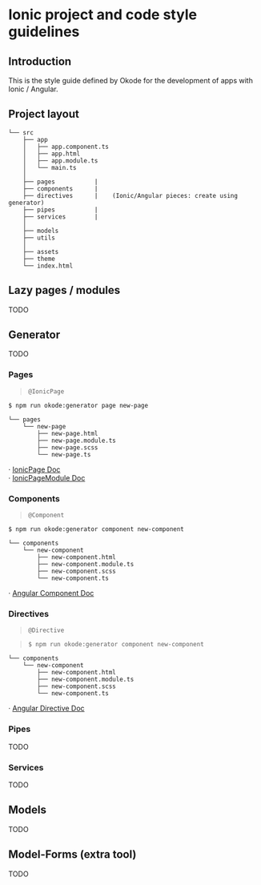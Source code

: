 # Ionic project and code style guidelines
    
## Introduction
This is the style guide defined by Okode for the development of apps with Ionic / Angular.

## Project layout

```
└── src
    ├── app
    │   ├── app.component.ts
    │   ├── app.html
    │   ├── app.module.ts
    │   └── main.ts
    │   
    ├── pages           |
    ├── components      |
    ├── directives      |    (Ionic/Angular pieces: create using generator)
    ├── pipes           |
    ├── services        |
    │
    ├── models
    ├── utils
    │
    ├── assets
    ├── theme
    └── index.html
```

## Lazy pages / modules
TODO

## Generator
TODO

### Pages
> `@IonicPage`
```
$ npm run okode:generator page new-page
```
```
└── pages
    └── new-page
        ├── new-page.html
        ├── new-page.module.ts
        ├── new-page.scss
        └── new-page.ts
```
· [IonicPage Doc](https://ionicframework.com/docs/api/navigation/IonicPage/)<br>
· [IonicPageModule Doc](https://ionicframework.com/docs/api/IonicPageModule/)

### Components
> `@Component`
```
$ npm run okode:generator component new-component
```
```
└── components
    └── new-component
        ├── new-component.html
        ├── new-component.module.ts
        ├── new-component.scss
        └── new-component.ts
```
· [Angular Component Doc](https://angular.io/api/core/Component)


### Directives
> `@Directive`

>```
>$ npm run okode:generator component new-component
>```
```
└── components
    └── new-component
        ├── new-component.html
        ├── new-component.module.ts
        ├── new-component.scss
        └── new-component.ts
```
· [Angular Directive Doc](https://angular.io/api/core/Directive)

### Pipes
TODO

### Services
TODO

## Models
TODO

## Model-Forms (extra tool)
TODO

